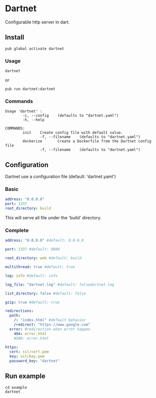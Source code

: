 # Dartnet
Configurable http server in dart.

## Install

`pub global activate dartnet`

### Usage
`dartnet`

or

`pub run dartnet:dartnet`

### Commands

```
Usage 'dartnet' :
        -c, --config    (defaults to "dartnet.yaml")
        -h, --help      

COMMANDS:
        init    Create config file with default value.
                -f, --filename    (defaults to "dartnet.yaml")
        dockerize       Create a Dockerfile from the Dartnet config file
                -f, --filename    (defaults to "dartnet.yaml")

```

## Configuration

Dartnet use a configuration file (default: 'dartnet.yaml')

### Basic
```yaml
address: "0.0.0.0"
port: 1337
root_directory: build
```

This will serve all file under the 'build' directory.

### Complete

```yaml
address: "0.0.0.0" #default: 0.0.0.0

port: 1337 #default: 8080

root_directory: web #default: build

multithread: true #default: true

log: info #default: info

log_file: "dartnet.log" #default: falsedartnet.log

list_directory: false #default: false

gzip: true #default: true

redirections:
  path:
    /: "index.html" #default behavior
    /redirect: "https://www.google.com"
  error: #redirection when error happen
    404: error.html
    #500: error.html
    
https:
  cert: ssl/cert.pem
  key: ssl/key.pem
  password_key: "dartnet"
```

## Run example

```
cd example
dartnet
```